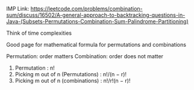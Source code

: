 
IMP Link:
https://leetcode.com/problems/combination-sum/discuss/16502/A-general-approach-to-backtracking-questions-in-Java-(Subsets-Permutations-Combination-Sum-Palindrome-Partitioning)

Think of time complexities

Good page for mathematical formula for permutations and combinations

Permutation: order matters
Combination: order does not matter

1. Permutation : n!
2. Picking m out of n (Permutations) : n!/(n − r)!
3. Picking m out of n (combinations) : n!/r!(n − r)!
